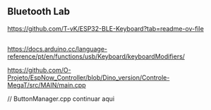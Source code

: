 ## Bluetooth Lab
https://github.com/T-vK/ESP32-BLE-Keyboard?tab=readme-ov-file

## 
https://docs.arduino.cc/language-reference/pt/en/functions/usb/Keyboard/keyboardModifiers/


https://github.com/O-Projeto/EspNow_Controller/blob/Dino_version/Controle-MegaT/src/MAIN/main.cpp

// ButtonManager.cpp continuar aqui